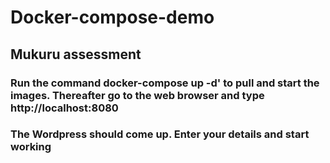 # Docker-compose-demo
## Mukuru assessment

### Run the command docker-compose up -d' to pull and start the images. Thereafter go to the web browser and type http://localhost:8080
### The Wordpress should come up. Enter your details and start working
